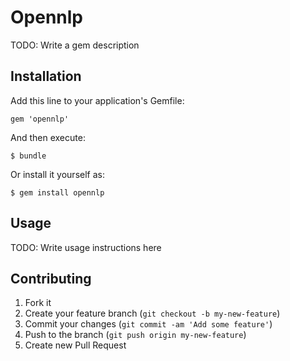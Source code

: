 # Opennlp

TODO: Write a gem description

## Installation

Add this line to your application's Gemfile:

    gem 'opennlp'

And then execute:

    $ bundle

Or install it yourself as:

    $ gem install opennlp

## Usage

TODO: Write usage instructions here

## Contributing

1. Fork it
2. Create your feature branch (`git checkout -b my-new-feature`)
3. Commit your changes (`git commit -am 'Add some feature'`)
4. Push to the branch (`git push origin my-new-feature`)
5. Create new Pull Request
